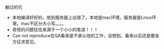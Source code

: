 躺过的坑

* 本地编译好好的，放到服务器上出错了。本地是mac环境，服务器是Linux环境，mac不区分大小写。。。。
* 奇怪的问题往往来源于一个小小的笔误！！！
* Can not reproduce在QA看来是不承认他的工作，没想到。看来以后还是要各方征求意见。
